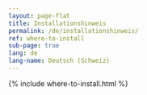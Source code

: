 ```yaml
---
layout: page-flat
title: Installationshinweis
permalink: /de/installationshinweis/
ref: where-to-install
sub-page: true
lang: de
lang-name: Deutsch (Schweiz)
---
```


{% include where-to-install.html %}